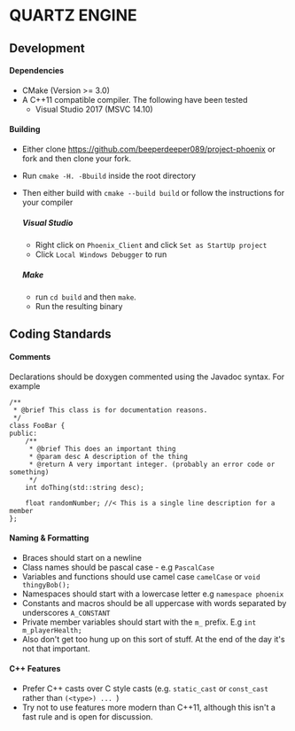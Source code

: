 # QUARTZ ENGINE

## Development

#### Dependencies

- CMake (Version >= 3.0)
- A C++11 compatible compiler. The following have been tested
  - Visual Studio 2017 (MSVC 14.10)

#### Building

- Either clone https://github.com/beeperdeeper089/project-phoenix or fork and then clone your fork.

- Run `cmake -H. -Bbuild` inside the root directory

- Then either build with `cmake --build build` or follow the instructions for your compiler

  ##### Visual Studio

  - Right click on `Phoenix_Client` and click `Set as StartUp project`
  - Click `Local Windows Debugger` to run

  ##### Make

  - run `cd build` and then `make`.
  - Run the resulting binary



## Coding Standards

#### Comments

Declarations should be doxygen commented using the Javadoc syntax. For example

```
/**
 * @brief This class is for documentation reasons. 
 */
class FooBar {
public:
	/**
	 * @brief This does an important thing
	 * @param desc A description of the thing
	 * @return A very important integer. (probably an error code or something)
	 */
  	int doThing(std::string desc);
  	
  	float randomNumber; //< This is a single line description for a member
};
```

#### Naming & Formatting

- Braces should start on a newline
- Class names should be pascal case - e.g `PascalCase`
- Variables and functions should use camel case `camelCase` or `void thingyBob();`
- Namespaces should start with a lowercase letter e.g `namespace phoenix`
- Constants and macros should be all uppercase with words separated by underscores `A_CONSTANT` 
- Private member variables should start with the `m_` prefix. E.g `int m_playerHealth;`
- Also don't get too hung up on this sort of stuff. At the end of the day it's not that important.

#### C++ Features

- Prefer C++ casts over C style casts (e.g. `static_cast` or `const_cast` rather than `(<type>) ... `)
- Try not to use features more modern than C++11, although this isn't a fast rule and is open for discussion.
